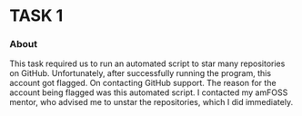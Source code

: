 # TASK 1

### About

This task required us to run an automated script to star many repositories on GitHub. Unfortunately, 
after successfully running the program, this account got flagged. On contacting GitHub support. 
The reason for the account being flagged was this automated script. I contacted my amFOSS mentor, 
who advised me to unstar the repositories, which I did immediately.

